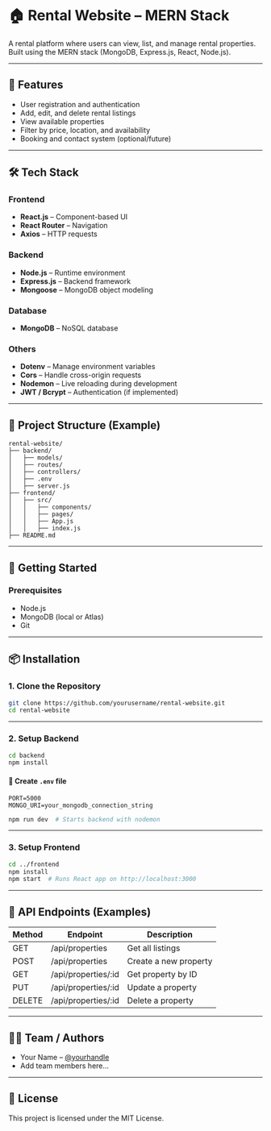 
# 🏠 Rental Website – MERN Stack

A rental platform where users can view, list, and manage rental properties. Built using the MERN stack (MongoDB, Express.js, React, Node.js).

---

## 🚀 Features

- User registration and authentication
- Add, edit, and delete rental listings
- View available properties
- Filter by price, location, and availability
- Booking and contact system (optional/future)

---

## 🛠️ Tech Stack

### Frontend
- **React.js** – Component-based UI
- **React Router** – Navigation
- **Axios** – HTTP requests

### Backend
- **Node.js** – Runtime environment
- **Express.js** – Backend framework
- **Mongoose** – MongoDB object modeling

### Database
- **MongoDB** – NoSQL database

### Others
- **Dotenv** – Manage environment variables
- **Cors** – Handle cross-origin requests
- **Nodemon** – Live reloading during development
- **JWT / Bcrypt** – Authentication (if implemented)

---

## 📁 Project Structure (Example)

```
rental-website/
├── backend/
│   ├── models/
│   ├── routes/
│   ├── controllers/
│   ├── .env
│   ├── server.js
├── frontend/
│   ├── src/
│   │   ├── components/
│   │   ├── pages/
│   │   ├── App.js
│   │   ├── index.js
├── README.md
```

---

## 🧰 Getting Started

### Prerequisites

- Node.js
- MongoDB (local or Atlas)
- Git

---

## 📦 Installation

### 1. Clone the Repository

```bash
git clone https://github.com/yourusername/rental-website.git
cd rental-website
```

---

### 2. Setup Backend

```bash
cd backend
npm install
```

#### 🔐 Create `.env` file

```env
PORT=5000
MONGO_URI=your_mongodb_connection_string
```

```bash
npm run dev  # Starts backend with nodemon
```

---

### 3. Setup Frontend

```bash
cd ../frontend
npm install
npm start  # Runs React app on http://localhost:3000
```

---

## 🔗 API Endpoints (Examples)

| Method | Endpoint            | Description             |
|--------|---------------------|-------------------------|
| GET    | /api/properties     | Get all listings        |
| POST   | /api/properties     | Create a new property   |
| GET    | /api/properties/:id | Get property by ID      |
| PUT    | /api/properties/:id | Update a property       |
| DELETE | /api/properties/:id | Delete a property       |

---

## 🙋‍♀️ Team / Authors

- Your Name – [@yourhandle](https://github.com/yourhandle)
- Add team members here...

---

## 📄 License

This project is licensed under the MIT License.
